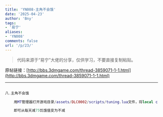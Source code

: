 ```yaml
---
title: 'YN008-主角不会饿'
date: '2025-04-23'
author: 'Bny'
tags:
- '易宁'
aliases:
- 'YN008'
comments: false
url: '/p/23/'
---
```


> 代码来源于“易宁”大佬的分享，仅供学习，不要直接复制粘贴。

原帖链接：[http://bbs.3dmgame.com/thread-3859071-1-1.html](http://bbs.3dmgame.com/thread-3859071-1-1.html)

---

```lua  

八.主角不会饿

	用MT管理器打开游戏目录/assets/DLC0002/scripts/tuning.lua文件，将local calories_per_day = 75替换为local calories_per_day = 0

	即可从每天减75饥饿值变为不减

```  

